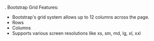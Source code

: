 

. Bootstrap Grid Features:
- Bootstrap's grid system allows up to 12 columns across the page.
- Rows
- Columns
- Supports various screen resolutions like xs, sm, md, lg, xl, xxl